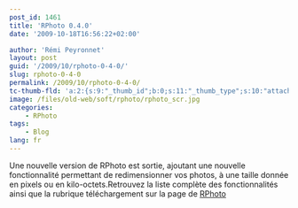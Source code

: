 ```yaml
---
post_id: 1461
title: 'RPhoto 0.4.0'
date: '2009-10-18T16:56:22+02:00'

author: 'Rémi Peyronnet'
layout: post
guid: '/2009/10/rphoto-0-4-0/'
slug: rphoto-0-4-0
permalink: /2009/10/rphoto-0-4-0/
tc-thumb-fld: 'a:2:{s:9:"_thumb_id";b:0;s:11:"_thumb_type";s:10:"attachment";}'
image: /files/old-web/soft/rphoto/rphoto_scr.jpg
categories:
    - RPhoto
tags:
    - Blog
lang: fr
---
```


Une nouvelle version de RPhoto est sortie, ajoutant une nouvelle fonctionnalité permettant de redimensionner vos photos, à une taille donnée en pixels ou en kilo-octets.Retrouvez la liste complète des fonctionnalités ainsi que la rubrique téléchargement sur la page de [RPhoto](http://people.via.ecp.fr/%7Eremi/soft/rphoto/rphoto.php3)